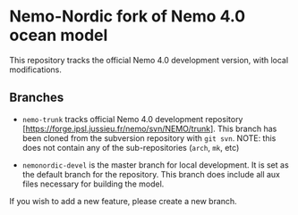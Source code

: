 # Nemo-Nordic fork of Nemo 4.0 ocean model

This repository tracks the official Nemo 4.0 development version, with local
modifications.

## Branches

- `nemo-trunk` tracks official Nemo 4.0 development repository
    [https://forge.ipsl.jussieu.fr/nemo/svn/NEMO/trunk].
    This branch has been cloned from the subversion repository with `git svn`.
    NOTE: this does not contain any of the sub-repositories (`arch`, `mk`, etc)


- `nemonordic-devel` is the master branch for local development.
    It is set as the default branch for the repository.
    This branch does include all aux files necessary for building the model.
    

If you wish to add a new feature, please create a new branch.
